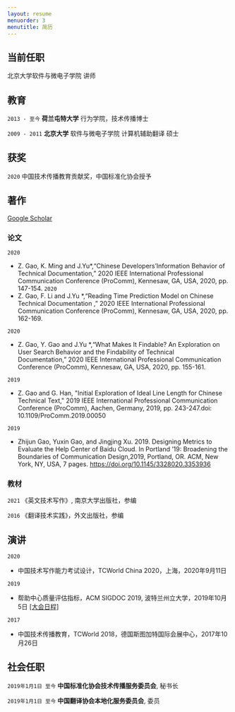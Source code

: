 ```yaml
---
layout: resume
menuorder: 3
menutitle: 简历
---
```


## 当前任职
北京大学软件与微电子学院 讲师

## 教育

`2013 - 至今`
__荷兰屯特大学__
行为学院，技术传播博士

`2009 - 2011`
__北京大学__
软件与微电子学院 计算机辅助翻译 硕士


<!-- `2005 - 2009`
__苏州科技大学__
外国语学院 工程英语学士、计算机（辅修） -->

## 获奖

`2020`
中国技术传播教育贡献奖，中国标准化协会授予


## 著作

[Google Scholar ](https://scholar.google.com/citations?user=aPZcO04AAAAJ&hl=en)

### 论文

`2020`
- Z. Gao, K. Ming and J.Yu*,“Chinese Developers’Information Behavior of Technical Documentation,” 2020 IEEE International Professional Communication Conference (ProComm), Kennesaw, GA, USA, 2020, pp. 147-154.
`2020`
- Z. Gao, F. Li and J.Yu *,“Reading Time Prediction Model on Chinese Technical Documentation ,” 2020 IEEE International Professional Communication Conference (ProComm), Kennesaw, GA, USA, 2020, pp. 162-169.

`2020`
- Z. Gao, Y. Gao and J.Yu *,“What Makes It Findable? An Exploration on User Search Behavior and the Findability of Technical Documentation,” 2020 IEEE International Professional Communication Conference (ProComm), Kennesaw, GA, USA, 2020, pp. 155-161.


`2019`
- Z. Gao and G. Han, "Initial Exploration of Ideal Line Length for Chinese Technical Text," 2019 IEEE International Professional Communication Conference (ProComm), Aachen, Germany, 2019, pp. 243-247.doi: 10.1109/ProComm.2019.00050

`2019`
- Zhijun Gao, Yuxin Gao, and Jingjing Xu. 2019. Designing Metrics to Evaluate the Help Center of Baidu Cloud. In Portland ’19: Broadening the Boundaries of Communication Design,2019, Portland, OR. ACM, New York, NY, USA, 7 pages. https://doi.org/10.1145/3328020.3353936


### 教材

`2021`
《英文技术写作》, 南京大学出版社，参编

`2016`
《翻译技术实践》，外文出版社，参编


## 演讲
`2020`
- 中国技术写作能力考试设计，TCWorld China 2020，上海，2020年9月11日

`2019`
- 帮助中心质量评估指标，ACM SIGDOC 2019, 波特兰州立大学，2019年10月5日 <a href="https://sigdoc.acm.org/conference/2019/program/schedule/">[大会日程]</a>

`2017`
- 中国技术传播教育，TCWorld 2018，德国斯图加特国际会展中心，2017年10月26日



## 社会任职
`2019年1月1日 至今`
__中国标准化协会技术传播服务委员会__, 秘书长

`2019年1月1日 至今`
__中国翻译协会本地化服务委员会__, 委员




<!-- ### Footer

Last updated: May 2013 -->


